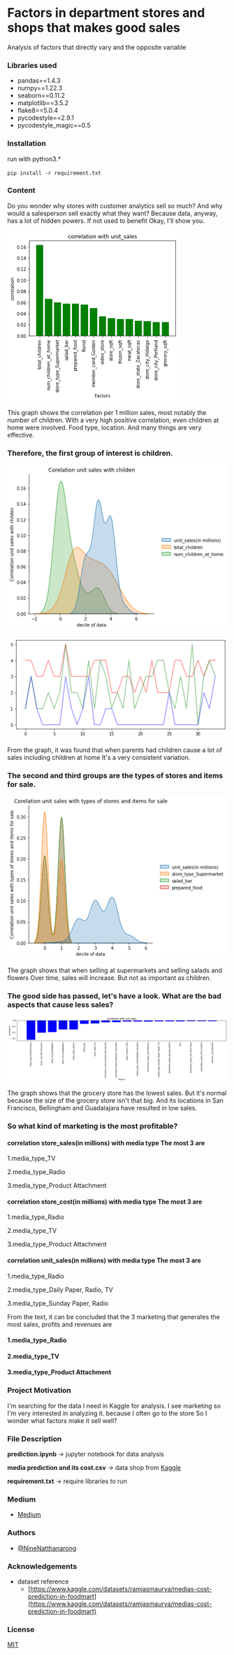 # Factors in department stores and shops that makes good sales

Analysis of factors that directly vary and the opposite variable

### Libraries used
- pandas==1.4.3
- numpy==1.22.3
- seaborn==0.11.2
- matplotlib==3.5.2
- flake8==5.0.4
- pycodestyle==2.9.1
- pycodestyle_magic==0.5

### Installation
run with python3.*

`pip install -r requirement.txt`

### Content

Do you wonder why stores with customer analytics sell so much? And why would a salesperson sell exactly what they want? Because data, anyway, has a lot of hidden powers. If not used to benefit Okay, I'll show you.

![graph](https://github.com/NineNatthanarong/analysis-of-product-sales/blob/main/output.png)

This graph shows the correlation per 1 million sales, most notably the number of children. With a very high positive correlation, even children at home were involved. Food type, location. And many things are very effective.

### Therefore, the first group of interest is children.

![graph](https://github.com/NineNatthanarong/analysis-of-product-sales/blob/main/output2.png)

![graph](https://github.com/NineNatthanarong/analysis-of-product-sales/blob/main/output3.png)

From the graph, it was found that when parents had children cause a lot of sales including children at home It's a very consistent variation.

### The second and third groups are the types of stores and items for sale.

![graph](https://github.com/NineNatthanarong/analysis-of-product-sales/blob/main/output4.png)

The graph shows that when selling at supermarkets and selling salads and flowers Over time, sales will increase. But not as important as children.

### The good side has passed, let's have a look. What are the bad aspects that cause less sales?

![graph](https://github.com/NineNatthanarong/analysis-of-product-sales/blob/main/output5.png)

The graph shows that the grocery store has the lowest sales. But it's normal because the size of the grocery store isn't that big. And its locations in San Francisco, Bellingham and Guadalajara have resulted in low sales.

### So what kind of marketing is the most profitable?

#### correlation store_sales(in millions) with media type The most 3 are

1.media_type_TV

2.media_type_Radio

3.media_type_Product Attachment

#### correlation store_cost(in millions) with media type The most 3 are

1.media_type_Radio

2.media_type_TV

3.media_type_Product Attachment

#### correlation unit_sales(in millions) with media type The most 3 are

1.media_type_Radio

2.media_type_Daily Paper, Radio, TV

3.media_type_Sunday Paper, Radio

From the text, it can be concluded that the 3 marketing that generates the most sales, profits and revenues are

#### 1.media_type_Radio
#### 2.media_type_TV
#### 3.media_type_Product Attachment
### Project Motivation
I'm searching for the data I need in Kaggle for analysis. I see marketing so I'm very interested in analyzing it. because I often go to the store So I wonder what factors make it sell well?
### File Description
**prediction.ipynb** -> jupyter notebook for data analysis

**media prediction and its cost.csv** -> data shop from [Kaggle](https://www.kaggle.com/)

**requirement.txt** -> require libraries to run
### Medium
- [Medium](https://medium.com/@ninenatthanarong/factors-in-department-stores-and-shops-that-makes-good-sales-3b5cb6434891)
### Authors

- [@NineNatthanarong](https://github.com/NineNatthanarong)
### Acknowledgements
- dataset reference
    - [https://www.kaggle.com/datasets/ramjasmaurya/medias-cost-prediction-in-foodmart](https://www.kaggle.com/datasets/ramjasmaurya/medias-cost-prediction-in-foodmart)
### License

[MIT](https://choosealicense.com/licenses/mit/)